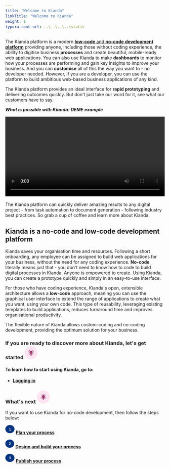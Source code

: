 ```yaml
---
title: "Welcome to Kianda"
linkTitle: "Welcome to Kianda"
weight: 1
typora-root-url: ..\..\..\..\static
---
```


The Kianda platform is a modern [**low-code** and **no-code** **development platform**](#kianda-is-a-no-code-and-low-code-development-platform) providing anyone, including those without coding experience, the ability to digitise business **processes** and create beautiful, mobile-ready web applications. You can also use Kianda to make **dashboards** to monitor how your processes are performing and gain key insights to improve your business. And you can **customise** all of this the way you want to - no developer needed. However, if you are a developer, you can use the platform to build ambitious web-based business applications of any kind. 

The Kianda platform provides an ideal interface for **rapid prototyping** and delivering outcomes quickly. But don't just take our word for it, see what our customers have to say.

***What is possible with Kianda: DEME example***

<video width="100%" style="width:100%" controls>
    <source src="/videos/deme_narration.mp4">
    Your browser does not support the video tag.
    </source>
</video>




The Kianda platform can quickly deliver amazing results to any digital project - from task automation to document generation - following industry best practices. So grab a cup of coffee and learn more about Kianda.

## Kianda is a no-code and low-code development platform

Kianda saves your organisation time and resources. Following a short onboarding, any employee can be assigned to build web applications for your business, without the need for any coding experience. **No-code** literally means just that - you don't need to know how to code to build digital processes in Kianda. Anyone is empowered to create. Using Kianda, you can create a prototype quickly and simply in an easy-to-use interface. 

For those who have coding experience, Kianda's open, extensible architecture allows a **low-code** approach, meaning you can use the graphical user interface to extend the range of applications to create what you want, using your own code. This type of reusability, leveraging existing templates to build applications, reduces turnaround time and improves organisational productivity.

The flexible nature of Kianda allows custom-coding and no-coding development, providing the optimum solution for your business.




### **If you are ready to discover more about Kianda, let's get started**  ![Idea icon](/images/18.png) 

#### To learn how to start using Kianda, go to:

- [**Logging in**](/docs/getting-started/logging-in/)



### What's next  ![Idea icon](/images/18.png) ###

If you want to use Kianda for no-code development, then follow the steps below:

![1](/images/one.png)  [**Plan your process**](/docs/getting-started/create-first-process/plan-your-process/) 

![2](/images/two.png)  [**Design and build your process**](/docs/getting-started/create-first-process/design-and-build/)

![3](/images/three.png)  [**Publish your process**](/docs/getting-started/create-first-process/publish-your-process/)






